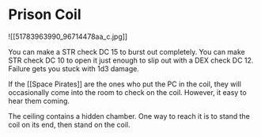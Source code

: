 # Prison Coil

![[51783963990_96714478aa_c.jpg]]

You can make a STR check DC 15 to burst out completely. You can make STR check DC 10 to open it just enough to slip out with a DEX check DC 12. Failure gets you stuck with 1d3 damage.

If the [[Space Pirates]] are the ones who put the PC in the coil, they will occasionally come into the room to check on the coil. However, it easy to hear them coming.

The ceiling contains a hidden chamber. One way to reach it is to stand the coil on its end, then stand on the coil.